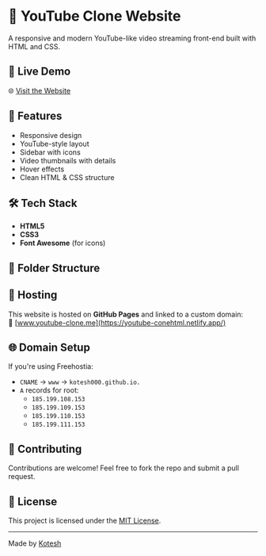 # 🎥 YouTube Clone Website

A responsive and modern YouTube-like video streaming front-end built with HTML and CSS.

## 📌 Live Demo

🌐 [Visit the Website](https://youtube-conehtml.netlify.app/)

## 📁 Features

- Responsive design
- YouTube-style layout
- Sidebar with icons
- Video thumbnails with details
- Hover effects
- Clean HTML & CSS structure

## 🛠️ Tech Stack

- **HTML5**
- **CSS3**
- **Font Awesome** (for icons)

## 📂 Folder Structure

## 🚀 Hosting

This website is hosted on **GitHub Pages** and linked to a custom domain:  
📍 [www.youtube-clone.me](https://youtube-conehtml.netlify.app/)

## 🌐 Domain Setup

If you're using Freehostia:
- `CNAME` → `www` → `kotesh000.github.io.`
- `A` records for root:
  - `185.199.108.153`
  - `185.199.109.153`
  - `185.199.110.153`
  - `185.199.111.153`

## 🤝 Contributing

Contributions are welcome! Feel free to fork the repo and submit a pull request.

## 📄 License

This project is licensed under the [MIT License](LICENSE).

---

Made by [Kotesh](https://github.com/Kotesh000)
